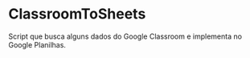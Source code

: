# ClassroomToSheets
Script que busca alguns dados do Google Classroom e implementa no Google Planilhas.
